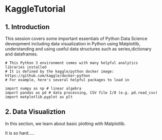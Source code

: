 # KaggleTutorial




<h2>1. Introduction </h2>
<div>This session covers some important essentials of Python Data Science deveopment including data visualization in Python
using Matplotlib, understanding and using useful data structures such as series,dictionary and dataframes.



```
# This Python 3 environment comes with many helpful analytics libraries installed
# It is defined by the kaggle/python docker image: https://github.com/kaggle/docker-python
# For example, here's several helpful packages to load in 

import numpy as np # linear algebra
import pandas as pd # data processing, CSV file I/O (e.g. pd.read_csv)
import matplotlib.pyplot as plt 
```



<h2>2. Data Visualiztion</h2>

In this section, we learn about basic plotting with Matplotlib.
</div>

It is so hard.....
